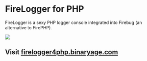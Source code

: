 # FireLogger for PHP

FireLogger is a sexy PHP logger console integrated into Firebug (an alternative to FirePHP).

<a href="http://firelogger4php.binaryage.com"><img src="http://firelogger4php.binaryage.com/shared/img/firelogger4php-mainshot.png"></a>

## Visit [firelogger4php.binaryage.com](http://firelogger4php.binaryage.com)